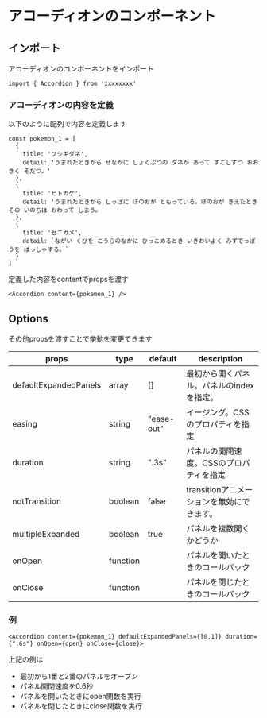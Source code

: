 # アコーディオンのコンポーネント

## インポート

アコーディオンのコンポーネントをインポート

```react
import { Accordion } from 'xxxxxxxx'
```

### アコーディオンの内容を定義

以下のように配列で内容を定義します

```react
const pokemon_1 = [
  {
    title: 'フシギダネ',
    detail: 'うまれたときから せなかに しょくぶつの タネが あって すこしずつ おおきく そだつ。'
  },
  {
    title: 'ヒトカゲ',
    detail: 'うまれたときから しっぽに ほのおが ともっている。ほのおが きえたとき その いのちは おわって しまう。'
  },
  {
    title: 'ゼニガメ',
    detail: `ながい くびを こうらのなかに ひっこめるとき いきおいよく みずでっぽうを はっしゃする。`
  }
]
```

定義した内容をcontentでpropsを渡す

```react
<Accordion content={pokemon_1} />
```



## Options

その他propsを渡すことで挙動を変更できます

| props                 | type     | default    | description                                |
| --------------------- | -------- | ---------- | ------------------------------------------ |
| defaultExpandedPanels | array    | []         | 最初から開くパネル。パネルのindexを指定。  |
| easing                | string   | "ease-out" | イージング。CSSのプロパティを指定          |
| duration              | string   | ".3s"      | パネルの開閉速度。CSSのプロパティを指定    |
| notTransition         | boolean  | false      | transitionアニメーションを無効にできます。 |
| multipleExpanded      | boolean  | true       | パネルを複数開くかどうか                   |
| onOpen                | function |            | パネルを開いたときのコールバック           |
| onClose               | function |            | パネルを閉じたときのコールバック           |

### 例

```react
<Accordion content={pokemon_1} defaultExpandedPanels={[0,1]} duration={".6s"} onOpen={open} onClose={close}>
```

上記の例は

- 最初から1番と2番のパネルをオープン
- パネル開閉速度を0.6秒
- パネルを開いたときにopen関数を実行
- パネルを閉じたときにclose関数を実行


